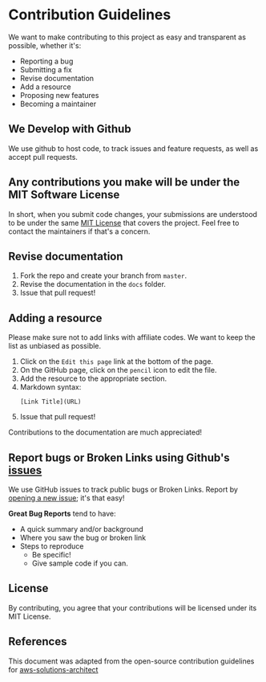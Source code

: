 # Contribution Guidelines
We want to make contributing to this project as easy and transparent as possible, whether it's:

- Reporting a bug
- Submitting a fix
- Revise documentation
- Add a resource
- Proposing new features
- Becoming a maintainer

## We Develop with Github
We use github to host code, to track issues and feature requests, as well as accept pull requests.

## Any contributions you make will be under the MIT Software License
In short, when you submit code changes, your submissions are understood to be under the same [MIT License](https://choosealicense.com/licenses/mit/) that covers the project. Feel free to contact the maintainers if that's a concern.

## Revise documentation

1. Fork the repo and create your branch from `master`.
2. Revise the documentation in the `docs` folder.
3. Issue that pull request!

## Adding a resource

Please make sure not to add links with affiliate codes. We want to keep the list as unbiased as possible.

1. Click on the `Edit this page` link at the bottom of the page.
2. On the GitHub page, click on the `pencil` icon to edit the file.
3. Add the resource to the appropriate section.
4. Markdown syntax:
    ```
    [Link Title](URL)
    ```
5. Issue that pull request!

Contributions to the documentation are much appreciated!

## Report bugs or Broken Links using Github's [issues](https://github.com/inspiringsource/aws-solutions-architect/issues)
We use GitHub issues to track public bugs or Broken Links. Report by [opening a new issue](https://github.com/inspiringsource/aws-solutions-architect/issues/new); it's that easy!

**Great Bug Reports** tend to have:

- A quick summary and/or background
- Where you saw the bug or broken link
- Steps to reproduce
  - Be specific!
  - Give sample code if you can.

## License
By contributing, you agree that your contributions will be licensed under its MIT License.

## References
This document was adapted from the open-source contribution guidelines for [aws-solutions-architect](https://github.com/inspiringsource/aws-solutions-architect)